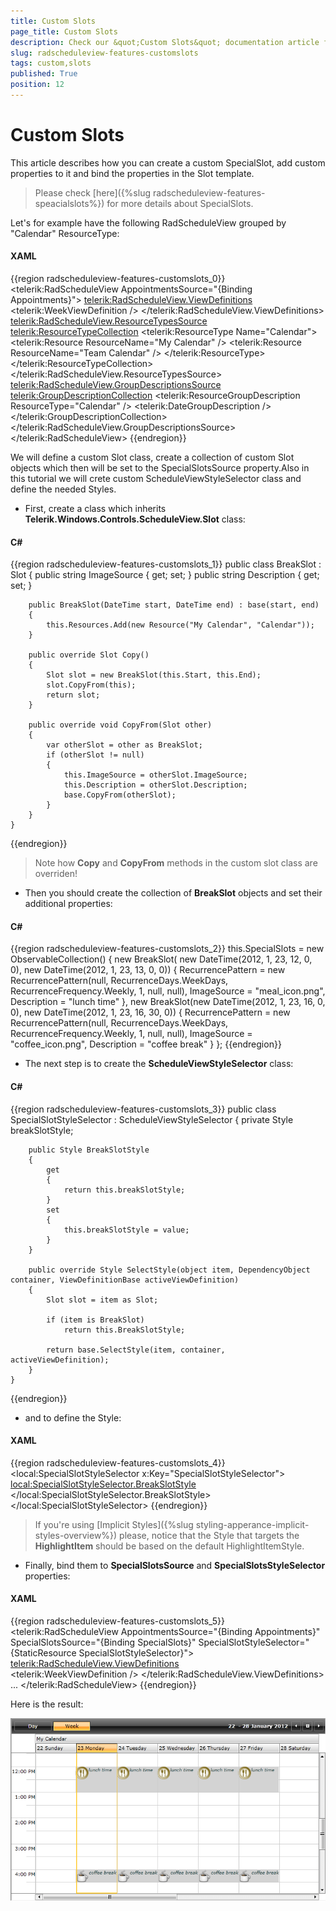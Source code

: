 ```yaml
---
title: Custom Slots
page_title: Custom Slots
description: Check our &quot;Custom Slots&quot; documentation article for the RadScheduleView {{ site.framework_name }} control.
slug: radscheduleview-features-customslots
tags: custom,slots
published: True
position: 12
---
```


# Custom Slots

This article describes how you can create a custom SpecialSlot, add custom properties to it and bind the properties in the Slot template.

>Please check [here]({%slug radscheduleview-features-speacialslots%}) for more details about SpecialSlots.

Let's for example have the following RadScheduleView grouped by "Calendar" ResourceType:

#### __XAML__

{{region radscheduleview-features-customslots_0}}
	<telerik:RadScheduleView AppointmentsSource="{Binding Appointments}">
		<telerik:RadScheduleView.ViewDefinitions>				
			<telerik:WeekViewDefinition  />
		</telerik:RadScheduleView.ViewDefinitions>
		<telerik:RadScheduleView.ResourceTypesSource>
			<telerik:ResourceTypeCollection>
				<telerik:ResourceType Name="Calendar">
					<telerik:Resource ResourceName="My Calendar" />
					<telerik:Resource ResourceName="Team Calendar" />
				</telerik:ResourceType>
			</telerik:ResourceTypeCollection>
		</telerik:RadScheduleView.ResourceTypesSource>
		<telerik:RadScheduleView.GroupDescriptionsSource>
			<telerik:GroupDescriptionCollection>
				<telerik:ResourceGroupDescription ResourceType="Calendar" />
				<telerik:DateGroupDescription />
			</telerik:GroupDescriptionCollection>
		</telerik:RadScheduleView.GroupDescriptionsSource>
	</telerik:RadScheduleView>
{{endregion}}

We will define a custom Slot class, create a collection of custom Slot objects which then will be set to the SpecialSlotsSource property.Also in this tutorial we will crete custom ScheduleViewStyleSelector class and define the needed Styles.

* First, create a class which inherits __Telerik.Windows.Controls.ScheduleView.Slot__ class:

#### __C#__

{{region radscheduleview-features-customslots_1}}
	public class BreakSlot : Slot
	{
		public string ImageSource { get; set; }
		public string Description { get; set; }
	
		public BreakSlot(DateTime start, DateTime end) : base(start, end)
		{
			this.Resources.Add(new Resource("My Calendar", "Calendar"));			
		}
	
		public override Slot Copy()
		{
			Slot slot = new BreakSlot(this.Start, this.End);
			slot.CopyFrom(this);
			return slot;
		}
	
		public override void CopyFrom(Slot other)
		{
			var otherSlot = other as BreakSlot;
			if (otherSlot != null)
			{
				this.ImageSource = otherSlot.ImageSource;
				this.Description = otherSlot.Description;
				base.CopyFrom(otherSlot);
			}
		}
	}
{{endregion}}

>Note how __Copy__ and __CopyFrom__ methods in the custom slot class are overriden!

* Then you should create the collection of __BreakSlot__ objects and set their additional properties:

#### __C#__

{{region radscheduleview-features-customslots_2}}
	this.SpecialSlots = new ObservableCollection<Slot>()
	{
		new BreakSlot( new DateTime(2012, 1, 23, 12, 0, 0), new DateTime(2012, 1, 23, 13, 0, 0)) {
			RecurrencePattern = new RecurrencePattern(null, RecurrenceDays.WeekDays, RecurrenceFrequency.Weekly, 1, null, null),
			ImageSource = "meal_icon.png",
			Description =  "lunch time"
		}, 
		new BreakSlot(new DateTime(2012, 1, 23, 16, 0, 0), new DateTime(2012, 1, 23, 16, 30, 0)) {
			RecurrencePattern = new RecurrencePattern(null, RecurrenceDays.WeekDays, RecurrenceFrequency.Weekly, 1, null, null),
			ImageSource = "coffee_icon.png",
			Description = "coffee break"
		}
	};
{{endregion}}

* The next step is to create the __ScheduleViewStyleSelector__ class:

#### __C#__

{{region radscheduleview-features-customslots_3}}
	public class SpecialSlotStyleSelector : ScheduleViewStyleSelector
	{
		private Style breakSlotStyle;
	
		public Style BreakSlotStyle
		{
			get
			{
				return this.breakSlotStyle;
			}
			set
			{
				this.breakSlotStyle = value;
			}
		}
	
		public override Style SelectStyle(object item, DependencyObject container, ViewDefinitionBase activeViewDefinition)
		{
			Slot slot = item as Slot;
	
			if (item is BreakSlot)
				return this.BreakSlotStyle;
	
			return base.SelectStyle(item, container, activeViewDefinition);
		}
	}
{{endregion}}

* and to define the Style:

#### __XAML__

{{region radscheduleview-features-customslots_4}}
	<local:SpecialSlotStyleSelector x:Key="SpecialSlotStyleSelector">
		<local:SpecialSlotStyleSelector.BreakSlotStyle>
			<Style TargetType="telerik:HighlightItem">
				<Setter Property="Template">
					<Setter.Value>
						<ControlTemplate>
							<Border Background="LightGray">
								<StackPanel Orientation="Horizontal" VerticalAlignment="Top" HorizontalAlignment="Left">
									<Image Source="{Binding Slot.ImageSource}" MaxHeight="29" />
									<TextBlock Text="{Binding Slot.Description}" FontSize="10" FontStyle="Italic" Foreground="DarkSlateGray" />
								</StackPanel>
							</Border>
						</ControlTemplate>
					</Setter.Value>
				</Setter>
			</Style>
		</local:SpecialSlotStyleSelector.BreakSlotStyle>
	</local:SpecialSlotStyleSelector>
{{endregion}}

>If you're using [Implicit Styles]({%slug styling-apperance-implicit-styles-overview%}) please, notice that the Style that targets the __HighlightItem__ should be based on the default HighlightItemStyle.

* Finally, bind them to __SpecialSlotsSource__ and __SpecialSlotsStyleSelector__ properties:

#### __XAML__

{{region radscheduleview-features-customslots_5}}
	<telerik:RadScheduleView AppointmentsSource="{Binding Appointments}"
				SpecialSlotsSource="{Binding SpecialSlots}"
				SpecialSlotStyleSelector="{StaticResource SpecialSlotStyleSelector}">
		<telerik:RadScheduleView.ViewDefinitions>				
			<telerik:WeekViewDefinition  />
		</telerik:RadScheduleView.ViewDefinitions>
		...
	</telerik:RadScheduleView>
{{endregion}}

Here is the result:

![radscheduleview custom slots](images/radscheduleview_custom_slots.png)
